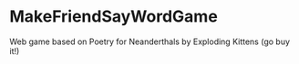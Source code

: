 # MakeFriendSayWordGame
Web game based on Poetry for Neanderthals by Exploding Kittens (go buy it!)
